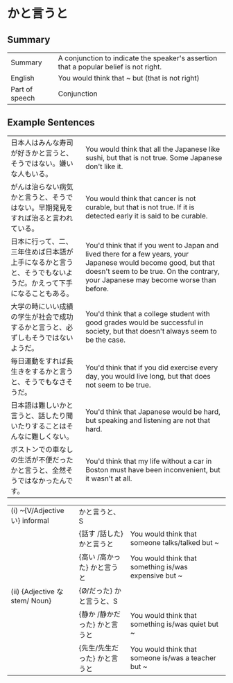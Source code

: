 # かと言うと

## Summary

<table><tr>   <td>Summary</td>   <td>A conjunction to indicate the speaker's assertion that a popular belief is not right.</td></tr><tr>   <td>English</td>   <td>You would think that ~ but (that is not right)</td></tr><tr>   <td>Part of speech</td>   <td>Conjunction</td></tr></table>

## Example Sentences

<table><tr>   <td>日本人はみんな寿司が好きかと言うと、そうではない。嫌いな人もいる。</td>   <td>You would think that all the Japanese like sushi, but that is not true. Some Japanese don't like it.</td></tr><tr>   <td>がんは治らない病気かと言うと、そうではない。早期発見をすれば治ると言われている。</td>   <td>You would think that cancer is not curable, but that is not true. If it is detected early it is said to be curable.</td></tr><tr>   <td>日本に行って、二、三年住めば日本語が上手になるかと言うと、そうでもないようだ。かえって下手になることもある。</td>   <td>You'd think that if you went to Japan and lived there for a few years, your Japanese would become good, but that doesn't seem to be true. On the contrary, your Japanese may become worse than before.</td></tr><tr>   <td>大学の時にいい成績の学生が社会で成功するかと言うと、必ずしもそうではないようだ。</td>   <td>You'd think that a college student with good grades would be successful in society, but that doesn't always seem to be the case.</td></tr><tr>   <td>毎日運動をすれば長生きをするかと言うと、そうでもなさそうだ。</td>   <td>You'd think that if you did exercise every day, you would live long, but that does not seem to be true.</td></tr><tr>   <td>日本語は難しいかと言うと、話したり聞いたりすることはそんなに難しくない。</td>   <td>You'd think that Japanese would be hard, but speaking and listening are not that hard.</td></tr><tr>   <td>ボストンでの車なしの生活が不便だったかと言うと、全然そうではなかったんです。</td>   <td>You'd think that my life without a car in Boston must have been inconvenient, but it wasn't at all.</td></tr></table>

<table class="table"> <tbody><tr class="tr head"> <td class="td"><span class="numbers">(i)</span> <span> <span class="bold">~{V/Adjective い}    informal</span></span></td> <td class="td"><span class="concept">かと言うと</span><span>、</span><span>S</span></td> <td class="td"><span>&nbsp;</span></td> </tr> <tr class="tr"> <td class="td"><span>&nbsp;</span></td> <td class="td"><span>{話す /話した} <span class="concept">かと言うと</span></span></td> <td class="td"><span>You would think that someone talks/talked    but ~</span></td> </tr> <tr class="tr"> <td class="td"><span>&nbsp;</span></td> <td class="td"><span>{高い /高かった} <span class="concept">かと言うと</span></span></td> <td class="td"><span>You would think that something is/was    expensive but ~</span></td> </tr> <tr class="tr head"> <td class="td"><span class="numbers">(ii)</span> <span> <span class="bold">{Adjective な stem/   Noun}</span></span></td> <td class="td"><span>{</span><span class="concept">Ø</span><span>/<span class="concept">だった</span>} <span class="concept">かと言うと</span>、S</span></td> <td class="td"><span>&nbsp;</span></td> </tr> <tr class="tr"> <td class="td"><span>&nbsp;</span></td> <td class="td"><span>{静か  /静か<span class="concept">だった</span>} <span class="concept">かと言うと</span></span></td> <td class="td"><span>You would think that something is/was quiet    but ~</span></td> </tr> <tr class="tr"> <td class="td"><span>&nbsp;</span></td> <td class="td"><span>{先生/先生<span class="concept">だった</span>} <span class="concept">かと言うと</span></span></td> <td class="td"><span>You would think that someone is/was a    teacher but ~</span></td> </tr> </tbody></table>


